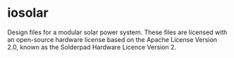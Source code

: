 # iosolar
Design files for a modular solar power system. These files are licensed with an open-source hardware license based on the Apache License Version 2.0, known as the Solderpad Hardware Licence Version 2.
